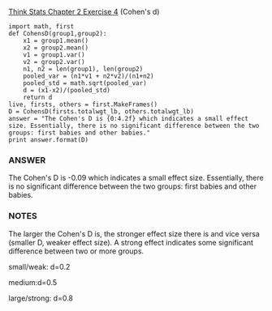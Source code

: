 [Think Stats Chapter 2 Exercise 4](http://greenteapress.com/thinkstats2/html/thinkstats2003.html#toc24) (Cohen's d)
```
import math, first
def CohensD(group1,group2):
    x1 = group1.mean()
    x2 = group2.mean()
    v1 = group1.var()
    v2 = group2.var()
    n1, n2 = len(group1), len(group2)
    pooled_var = (n1*v1 + n2*v2)/(n1+n2)
    pooled_std = math.sqrt(pooled_var)
    d = (x1-x2)/(pooled_std)
    return d
live, firsts, others = first.MakeFrames()
D = CohensD(firsts.totalwgt_lb, others.totalwgt_lb)
answer = "The Cohen's D is {0:4.2f} which indicates a small effect size. Essentially, there is no significant difference between the two groups: first babies and other babies."
print answer.format(D)
```

### ANSWER
The Cohen's D is -0.09 which indicates a small effect size. Essentially, there is no significant difference between the two groups: first babies and other babies.

### NOTES
The larger the Cohen's D is, the stronger effect size there is and vice versa (smaller D, weaker effect size). A strong effect
indicates some significant difference between two or more groups.

small/weak: d=0.2

medium:d=0.5

large/strong: d=0.8
